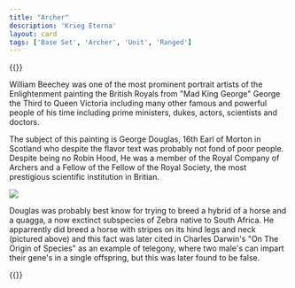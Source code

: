 ```yaml
---
title: "Archer"
description: 'Krieg Eterna'
layout: card
tags: ['Base Set', 'Archer', 'Unit', 'Ranged']
---
```

{{<card-detail-page title="Archer2" artwork="George Douglas, 16th Earl of Morton by Sir William Beechey (18th to 19th Century)">}}
<p class="rule-paragraph">
    William Beechey was one of the most prominent portrait artists of the Enlightenment
    painting the British Royals from "Mad King George" George the Third to Queen Victoria
    including
    many other famous and powerful people of his time including prime ministers, dukes, actors,
    scientists and doctors.
</p>
<p class="rule-paragraph">
    The subject of this painting is George Douglas, 16th Earl of Morton in Scotland who despite
    the flavor text was probably not fond of poor people. Despite being no Robin Hood, He was a
    member of the Royal Company of Archers and a Fellow of the Fellow of the Royal Society, the
    most prestigious scientific institution in Britian.
</p>
<img src="/card-images/description-images/quagga.jpg">
<p class="rule-paragraph">
    Douglas was probably best know for trying to breed a hybrid of a horse and a quagga, a now
    exctinct subspecies of Zebra native to South Africa. He apparrently did breed a horse with
    stripes on its hind legs and neck (pictured above) and this fact was later cited in Charles
    Darwin's "On The Origin of Species" as an example of telegony, where two male's can impart
    their gene's in a single offspring, but this was later found to be false.
</p>
{{</card-detail-page>}}